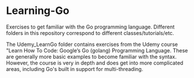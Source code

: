 # Learning-Go

Exercises to get familiar with the Go programming language.
Different folders in this repository correspond to different classes/tutorials/etc.

The Udemy_LearnGo folder contains exercises from the Udemy course "Learn How To Code: Google’s Go (golang) Programming Language.
These are generally more basic examples to become familiar with the syntax.
However, the course is very in depth and does get into more complicated areas, including Go's built in support for multi-threading.
